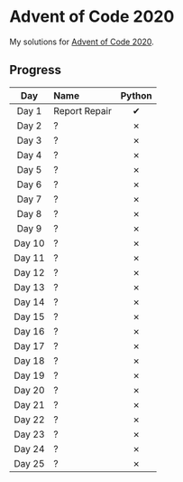 # Advent of Code 2020
My solutions for [Advent of Code 2020](https://adventofcode.com/2020/).

## Progress
| Day    | Name                        | Python |
|:------:|:----------------------------|:------:|
| Day 1  | Report Repair               |    ✔   |
| Day 2  | ?                           |    ✗   |
| Day 3  | ?                           |    ✗   |
| Day 4  | ?                           |    ✗   |
| Day 5  | ?                           |    ✗   |
| Day 6  | ?                           |    ✗   |
| Day 7  | ?                           |    ✗   |
| Day 8  | ?                           |    ✗   |
| Day 9  | ?                           |    ✗   |
| Day 10 | ?                           |    ✗   |
| Day 11 | ?                           |    ✗   |
| Day 12 | ?                           |    ✗   |
| Day 13 | ?                           |    ✗   |
| Day 14 | ?                           |    ✗   |
| Day 15 | ?                           |    ✗   |
| Day 16 | ?                           |    ✗   |
| Day 17 | ?                           |    ✗   |
| Day 18 | ?                           |    ✗   |
| Day 19 | ?                           |    ✗   |
| Day 20 | ?                           |    ✗   |
| Day 21 | ?                           |    ✗   |
| Day 22 | ?                           |    ✗   |
| Day 23 | ?                           |    ✗   |
| Day 24 | ?                           |    ✗   |
| Day 25 | ?                           |    ✗   |
